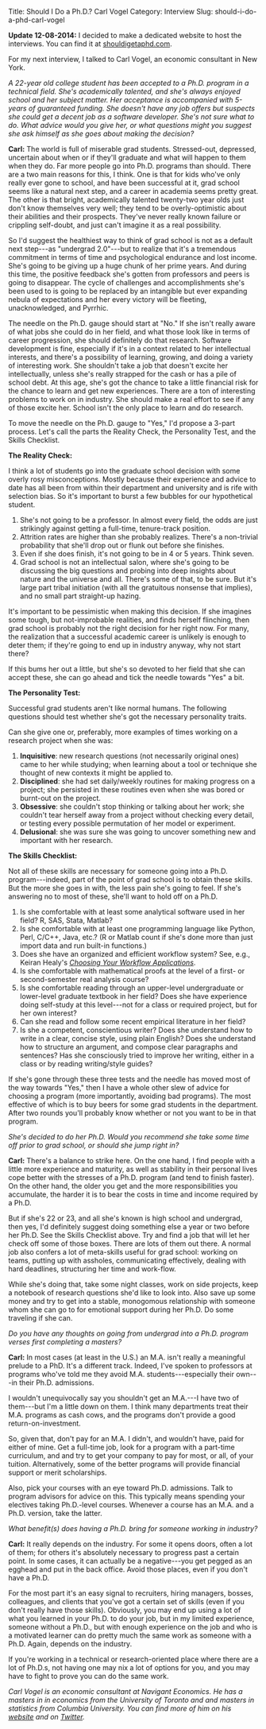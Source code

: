 Title: Should I Do a Ph.D.? Carl Vogel
Category: Interview
Slug: should-i-do-a-phd-carl-vogel

__Update 12-08-2014:__ I decided to make a dedicated website to host the interviews. You can find it at [shouldigetaphd.com](http://shouldigetaphd.com/).

For my next interview, I talked to Carl Vogel, an economic consultant in New York.

_A 22-year old college student has been accepted to a Ph.D. program in a technical field. She's academically talented, and she's always enjoyed school and her subject matter. Her acceptance is accompanied with 5-years of guaranteed funding. She doesn't have any job offers but suspects she could get a decent job as a software developer. She's not sure what to do. What advice would you give her, or what questions might you suggest she ask himself as she goes about making the decision?_

__Carl:__ The world is full of miserable grad students. Stressed-out, depressed, uncertain about when or if they'll graduate and what will happen to them when they do. Far more people go into Ph.D. programs than should. There are a two main reasons for this, I think. One is that for kids who've only really ever gone to school, and have been successful at it, grad school seems like a natural next step, and a career in academia seems pretty great. The other is that bright, academically talented twenty-two year olds just don't know themselves very well; they tend to be overly-optimistic about their abilities and their prospects. They've never really known failure or crippling self-doubt, and just can't imagine it as a real possibility.

So I'd suggest the healthiest way to think of grad school is not as a default next step---as "undergrad 2.0"---but to realize that it's a tremendous commitment in terms of time and psychological endurance and lost income. She's going to be giving up a huge chunk of her prime years. And during this time, the positive feedback she's gotten from professors and peers is going to disappear. The cycle of challenges and accomplishments she's been used to is going to be replaced by an intangible but ever expanding nebula of expectations and her every victory will be fleeting, unacknowledged, and Pyrrhic.

The needle on the Ph.D. gauge should start at "No." If she isn't really aware of what jobs she could do in her field, and what those look like in terms of career progression, she should definitely do that research. Software development is fine, especially if it's in a context related to her intellectual interests, and there's a possibility of learning, growing, and doing a variety of interesting work. She shouldn't take a job that doesn't excite her intellectually, unless she's really strapped for the cash or has a pile of school debt. At this age, she's got the chance to take a little financial risk for the chance to learn and get new experiences. There are a ton of interesting problems to work on in industry. She should make a real effort to see if any of those excite her. School isn't the only place to learn and do research.

To move the needle on the Ph.D. gauge to "Yes," I'd propose a 3-part process. Let's call the parts the Reality Check, the Personality Test, and the Skills Checklist.


**The Reality Check:**


I think a lot of students go into the graduate school decision with some overly rosy misconceptions. Mostly because their experience and advice to date has all been from within their department and university and is rife with selection bias. So it's important to burst a few bubbles for our hypothetical student.

1. She's not going to be a professor. In almost every field, the odds are just strikingly against getting a full-time, tenure-track position.
2. Attrition rates are higher than she probably realizes. There's a non-trivial probability that she'll drop out or flunk out before she finishes.
3. Even if she does finish, it's not going to be in 4 or 5 years. Think seven.
4. Grad school is not an intellectual salon, where she's going to be discussing the big questions and probing into deep insights about nature and the universe and all. There's some of that, to be sure. But it's large part tribal initiation (with all the gratuitous nonsense that implies), and no small part straight-up hazing.

It's important to be pessimistic when making this decision. If she imagines some tough, but not-improbable realities, and finds herself flinching, then grad school is probably not the right decision for her right now. For many, the realization that a successful academic career is unlikely is enough to deter them; if they're going to end up in industry anyway, why not start there?

If this bums her out a little, but she's so devoted to her field that she can accept these, she can go ahead and tick the needle towards "Yes" a bit.


**The Personality Test:**

Successful grad students aren't like normal humans. The following questions should test whether she's got the necessary personality traits.

Can she give one or, preferably, more examples of times working on a research project when she was:

1. **Inquisitive**: new research questions (not necessarily original ones) came to her while studying; when learning about a tool or technique she thought of new contexts it might be applied to.
2. **Disciplined**: she had set daily/weekly routines for making progress on a project; she persisted in these routines even when she was bored or burnt-out on the project.
3. **Obsessive**: she couldn't stop thinking or talking about her work; she couldn't tear herself away from a project without checking every detail, or testing every possible permutation of her model or experiment.
4. **Delusional**: she was sure she was going to uncover something new and important with her research.


**The Skills Checklist:**

Not all of these skills are necessary for someone going into a Ph.D. program---indeed, part of the point of grad school is to obtain these skills. But the more she goes in with, the less pain she's going to feel. If she's answering no to most of these, she'll want to hold off on a Ph.D.

1. Is she comfortable with at least some analytical software used in her field? R, SAS, Stata, Matlab?
2. Is she comfortable with at least one programming language like Python, Perl, C/C++, Java, etc.? (R or Matlab count if she's done more than just import data and run built-in functions.)
3. Does she have an organized and efficient workflow system? See, e.g., Keiran Healy's [*Choosing Your Workflow Applications*](http://kieranhealy.org/files/misc/workflow-apps.pdf).
4. Is she comfortable with mathematical proofs at the level of a first- or second-semester real analysis course?
5. Is she comfortable reading through an upper-level undergraduate or lower-level graduate textbook in her field? Does she have experience doing self-study at this level---not for a class or required project, but for her own interest?
6. Can she read and follow some recent empirical literature in her field?
7. Is she a competent, conscientious writer? Does she understand how to write in a clear, concise style, using plain English? Does she understand how to structure an argument, and compose clear paragraphs and sentences? Has she consciously tried to improve her writing, either in a class or by reading writing/style guides?

If she's gone through these three tests and the needle has moved most of the way towards "Yes," then I have a whole other slew of advice for choosing a program (more importantly, avoiding bad programs). The most effective of which is to buy beers for some grad students in the department. After two rounds you'll probably know whether or not you want to be in that program.


_She's decided to do her Ph.D. Would you recommend she take some time off prior to grad school, or should she jump right in?_

__Carl:__ There's a balance to strike here. On the one hand, I find people with a little more experience and maturity, as well as stability in their personal lives cope better with the stresses of a Ph.D. program (and tend to finish faster). On the other hand, the older you get and the more responsibilities you accumulate, the harder it is to bear the costs in time and income required by a Ph.D.

But if she's 22 or 23, and all she's known is high school and undergrad, then yes, I'd definitely suggest doing something else a year or two before her Ph.D. See the Skills Checklist above. Try and find a job that will let her check off some of those boxes. There are lots of them out there. A normal job also confers a lot of meta-skills useful for grad school: working on teams, putting up with assholes, communicating effectively, dealing with hard deadlines, structuring her time and work-flow.

While she's doing that, take some night classes, work on side projects, keep a notebook of research questions she'd like to look into. Also save up some money and try to get into a stable, monogomous relationship with someone whom she can go to for emotional support during her Ph.D. Do some traveling if she can.


_Do you have any thoughts on going from undergrad into a Ph.D. program verses first completing a masters?_

__Carl:__ In most cases (at least in the U.S.) an M.A. isn't really a meaningful prelude to a PhD. It's a different track. Indeed, I've spoken to professors at programs who've told me they avoid M.A. students---especially their own---in their Ph.D. admissions.

I wouldn't unequivocally say you shouldn't get an M.A.---I have two of them---but I'm a little down on them. I think many departments treat their M.A. programs as cash cows, and the programs don't provide a good return-on-investment.

So, given that, don't pay for an M.A. I didn't, and wouldn't have, paid for either of mine. Get a full-time job, look for a program with a part-time curriculum, and and try to get your company to pay for most, or all, of your tuition. Alternatively, some of the better programs will provide financial support or merit scholarships.

Also, pick your courses with an eye toward Ph.D. admissions. Talk to program advisors for advice on this. This typically means spending your electives taking Ph.D.-level courses. Whenever a course has an M.A. and a Ph.D. version, take the latter.

_What benefit(s) does having a Ph.D. bring for someone working in industry?_

__Carl:__ It really depends on the industry. For some it opens doors, often a lot of them; for others it's absolutely necessary to progress past a certain point. In some cases, it can actually be a negative---you get pegged as an egghead and put in the back office. Avoid those places, even if you don't have a Ph.D.

For the most part it's an easy signal to recruiters, hiring managers, bosses, colleagues, and clients that you've got a certain set of skills (even if you don't really have those skills). Obviously, you may end up using a lot of what you learned in your Ph.D. to do your job, but in my limited experience, someone without a Ph.D., but with enough experience on the job and who is a motivated learner can do pretty much the same work as someone with a Ph.D. Again, depends on the industry.

If you're working in a technical or research-oriented place where there are a lot of Ph.D.s, not having one may nix a lot of options for you, and you may have to fight to prove you can do the same work.

*Carl Vogel is an economic consultant at Navigant Economics. He has a masters in in economics from the University of Toronto and and masters in statistics from Columbia University. You can find more of him on his [website](http://slendermeans.org/pages/about.html) and on [Twitter](https://twitter.com/slendrmeans).*
